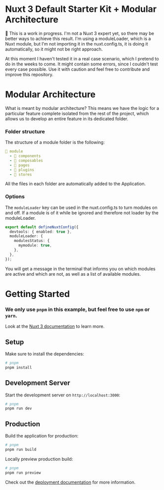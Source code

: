 # Nuxt 3 Default Starter Kit + Modular Architecture

🚧 This is a work in progress. I'm not a Nuxt 3 expert yet, so there may be better ways to achieve this result. I'm using a moduleLoader, which is a Nuxt module, but I'm not importing it in the nuxt.config.ts, it is doing it automatically, so it might not be right approach.

At this moment I haven't tested it in a real case scenario, which I pretend to do in the weeks to come. It might contain some errors, since I couldn't test every case possible. Use it with caution and feel free to contribute and improve this repository.

# Modular Architecture

What is meant by modular architecture? This means we have the logic for a particular feature complete isolated from the rest of the project, which allows us to develop an entire feature in its dedicated folder.

### Folder structure

The structure of a module folder is the following:

```yaml
📂 module
  - 📂 components
  - 📂 composables
  - 📂 pages
  - 📂 plugins
  - 📂 stores
```

All the files in each folder are automatically added to the Application.

### Options

The `moduleLoader` key can be used in the nuxt.config.ts to turn modules on and off. If a module is of it while be ignored and therefore not loader by the moduleLoader.

```ts
export default defineNuxtConfig({
  devtools: { enabled: true },
  moduleLoader: {
    modulesStatus: {
      mymodule: true,
    },
  },
});
```

You will get a message in the terminal that informs you on which modules are active and which are not, as well as a list of available modules.

# Getting Started

### We only use `pnpm` in this example, but feel free to use `npm` or `yarn`.

Look at the [Nuxt 3 documentation](https://nuxt.com/docs/getting-started/introduction) to learn more.

## Setup

Make sure to install the dependencies:

```bash
# pnpm
pnpm install
```

## Development Server

Start the development server on `http://localhost:3000`:

```bash
# pnpm
pnpm run dev
```

## Production

Build the application for production:

```bash
# pnpm
pnpm run build
```

Locally preview production build:

```bash
# pnpm
pnpm run preview
```

Check out the [deployment documentation](https://nuxt.com/docs/getting-started/deployment) for more information.

